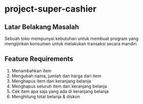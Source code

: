 # project-super-cashier

## Latar Belakang Masalah 
Sebuah toko mempunyai kebutuhan untuk membuat program yang mengijinkan konsumen untuk melakukan transaksi secara mandiri.

## Feature Requirements
1. Menambahkan item 
2. Mengubah nama, jumlah dan harga dari item
3. Menghapus item dari keranjang belanja
4. Menghapus seluruh item dari keranjang belanja
5. Cek item apa saja yang ada di keranjang belanja 
6. Menghitung total belanja & diskon 

